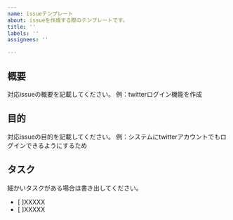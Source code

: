 ```yaml
---
name: issueテンプレート
about: issueを作成する際のテンプレートです。
title: ''
labels: ''
assignees: ''

---
```


## 概要
対応issueの概要を記載してください。
例：twitterログイン機能を作成

## 目的
対応issueの目的を記載してください。
例：システムにtwitterアカウントでもログインできるようにするため

## タスク
細かいタスクがある場合は書き出してください。
- [ ]XXXXX
- [ ]XXXXX
